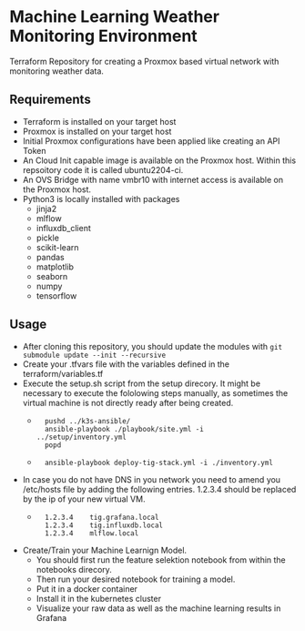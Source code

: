 # Machine Learning Weather Monitoring Environment

Terraform Repository for creating a Proxmox based virtual network with monitoring weather data.

Requirements
------------
* Terraform is installed on your target host
* Proxmox is installed on your target host
* Initial Proxmox configurations have been applied like creating an API Token
* An Cloud Init capable image is available on the Proxmox host. Within this repsoitory code it is called ubuntu2204-ci.
* An OVS Bridge with name vmbr10 with internet access is available on the Proxmox host.
* Python3 is locally installed with packages
    * jinja2
    * mlflow
    * influxdb_client
    * pickle
    * scikit-learn
    * pandas
    * matplotlib
    * seaborn
    * numpy
    * tensorflow

Usage
-----
* After cloning this repository, you should update the modules with `git submodule update --init --recursive`
* Create your .tfvars file with the variables defined in the terraform/variables.tf
* Execute the setup.sh script from the setup direcory. It might be necessary to execute the fololowing steps manually, as sometimes the virtual machine is not directly ready after being created.
    * ```shell
        pushd ../k3s-ansible/
        ansible-playbook ./playbook/site.yml -i ../setup/inventory.yml
        popd 
        ```
    * ```shell
        ansible-playbook deploy-tig-stack.yml -i ./inventory.yml
        ```
* In case you do not have DNS in you network you need to amend you /etc/hosts file by adding the following entries. 1.2.3.4 should be replaced by the ip of your new virtual VM.
    * ```shell
        1.2.3.4    tig.grafana.local
        1.2.3.4    tig.influxdb.local
        1.2.3.4    mlflow.local
        ```
* Create/Train your Machine Learnign Model.
    * You should first run the feature selektion notebook from within the notebooks direcory.
    * Then run your desired notebook for training a model.
    * Put it in a docker container
    * Install it in the kubernetes cluster
    * Visualize your raw data as well as the machine learning results in Grafana
